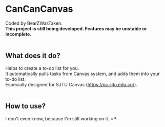 # CanCanCanvas
Coded by BearZWasTaken. \
**This project is still being developed. Features may be unstable or incomplete.**
<br>
<br>
## What does it do?
Helps to create a to-do list for you. \
It automatically pulls tasks from Canvas system, and adds them into your to-do list. \
Especially designed for SJTU Canvas (https://oc.sjtu.edu.cn/).
<br>
<br>
## How to use?
I don't even know, because I'm still working on it. =P
